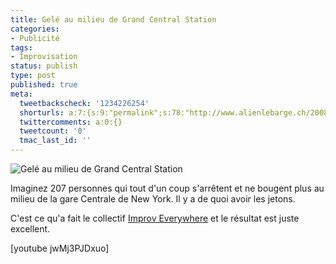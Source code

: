 ```yaml
---
title: Gelé au milieu de Grand Central Station
categories:
- Publicité
tags:
- Improvisation
status: publish
type: post
published: true
meta:
  tweetbackscheck: '1234226254'
  shorturls: a:7:{s:9:"permalink";s:78:"http://www.alienlebarge.ch/2008/03/08/gele-au-milieu-de-grand-central-station/";s:7:"tinyurl";s:25:"http://tinyurl.com/c6z33a";s:4:"isgd";s:17:"http://is.gd/iDlT";s:5:"bitly";s:20:"http://bit.ly/43sRai";s:5:"snipr";s:22:"http://snipr.com/bf0x0";s:5:"snurl";s:22:"http://snurl.com/bf0x0";s:7:"snipurl";s:24:"http://snipurl.com/bf0x0";}
  twittercomments: a:0:{}
  tweetcount: '0'
  tmac_last_id: ''
---
```

<img src="https://dlgjp9x71cipk.cloudfront.net/2008/03/improve.png" alt="Gelé au milieu de Grand Central Station" />

Imaginez 207 personnes qui tout d'un coup s'arrêtent et ne bougent plus au milieu de la gare Centrale de New York. Il y a de quoi avoir les jetons.

C'est ce qu'a fait le collectif <a href="http://improveverywhere.com/" title="Site du collectif Improv Everywhere">Improv Everywhere</a> et le résultat est juste excellent.

<!--more-->

[youtube jwMj3PJDxuo]
